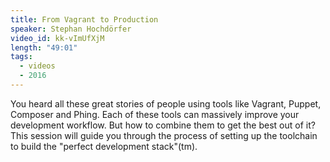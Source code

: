```yaml
---
title: From Vagrant to Production
speaker: Stephan Hochdörfer
video_id: kk-vImUfXjM
length: "49:01"
tags:
  - videos
  - 2016
---
```


You heard all these great stories of people using tools like Vagrant, Puppet, Composer and Phing. Each of these tools can massively improve your development workflow. But how to combine them to get the best out of it? This session will guide you through the process of setting up the toolchain to build the "perfect development stack"(tm).
